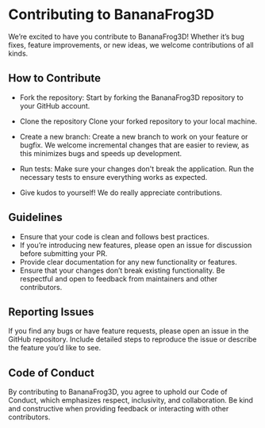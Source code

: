 # Contributing to BananaFrog3D
We’re excited to have you contribute to BananaFrog3D! Whether it’s bug fixes, feature improvements, or new ideas, we welcome contributions of all kinds.

## How to Contribute
- Fork the repository:
Start by forking the BananaFrog3D repository to your GitHub account.

- Clone the repository
Clone your forked repository to your local machine.

- Create a new branch:
Create a new branch to work on your feature or bugfix. We welcome incremental changes that are easier to review, as this minimizes bugs and speeds up development.

- Run tests:
Make sure your changes don't break the application. Run the necessary tests to ensure everything works as expected.

- Give kudos to yourself! We do really appreciate contributions.

## Guidelines
- Ensure that your code is clean and follows best practices.
- If you’re introducing new features, please open an issue for discussion before submitting your PR.
- Provide clear documentation for any new functionality or features.
- Ensure that your changes don’t break existing functionality.
Be respectful and open to feedback from maintainers and other contributors.

## Reporting Issues
If you find any bugs or have feature requests, please open an issue in the GitHub repository. Include detailed steps to reproduce the issue or describe the feature you’d like to see.

## Code of Conduct
By contributing to BananaFrog3D, you agree to uphold our Code of Conduct, which emphasizes respect, inclusivity, and collaboration. Be kind and constructive when providing feedback or interacting with other contributors.
